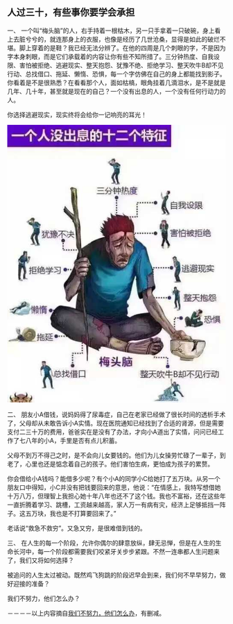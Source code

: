 ## 人过三十，有些事你要学会承担

一、 一个叫“梅头脑”的人，右手持着一根枯木，另一只手拿着一只破碗，身上看上去脏兮兮的，就连那身上的衣服，也像是经历了几世沧桑，显得是如此的破烂不堪。脚上穿着的是鞋？我已经无法分辨了。在他的四周是几个刺眼的字，不是因为字本身刺眼，而是它们承载着的内容让你有些不知所措了。三分钟热度、自我设限、害怕被拒绝、逃避现实、整天抱怨、犹豫不绝、拒绝学习、整天吹牛B却不见行动、总找借口、拖延、懒惰、恐惧，每一个字仿佛在自己的身上都能找到影子。你看着是不是很熟悉？在看看那个人，面如枯槁，眼角挂着几滴泪水，是不是就是几年、几十年，甚至就是现在的自己？一个没有出息的人，一个没有任何行动力的人。

你选择逃避现实，现实终将会给你一记响亮的耳光！

![bad-bad-bad](../img/thirty-years-old/1.jpg)

二、 朋友小A借钱，说妈妈得了尿毒症，自己在老家已经做了很长时间的透析手术了，父母却从未敢告诉小A实情。现在医院通知已经找到了合适的肾源，但是需要支付二三十万的费用，爸爸实在是没有了办法，才向小A道出了实情，问问已经工作了七八年的小A，手里是否有点儿积蓄。

父母不到万不得己之时，是不会向儿女要钱的。他们为儿女操劳忙碌了一辈子，到老了，心里也还是惦念着自己的孩子。他们害怕生病，更怕成为孩子的累赘。

你会借给小A钱吗？能借多少呢？有个小A的同学小C给她打了五万块。从另一个朋友口中得知，小C并没有把钱要回来的意思，他说：“在情感上，我特写想借她十万八万，但理智上我担心她十年八年也还不了这个钱。我也不富裕，还在这些年一直折腾着学习、跳槽，工资越来越高，家人万一有病有灾，经济上足够抵挡一阵子。这五万块，我也是不打算要回来了。”

老话说“救急不救穷”。又急又穷，是很难借到钱的。

三、 在人生的每一个阶段，允许你偶尔的肆意放纵，肆无忌惮，但是在人生的生命长河中，每一个阶段都需要我们咬紧牙关步步紧跟。不然一连串都人生问题来了，我们又将如何选择？

被追问的人生太过被动。既然鸡飞狗跳的阶段迟早会到来，我们何不早早努力，做好迎接的准备？

我们不努力，他们怎么办？


－－－－以上内容摘自[我们不努力，他们怎么办](https://mp.weixin.qq.com/s?__biz=MjM5NTE2NTUyMA==&mid=2652487956&idx=1&sn=7fc7f05fbd75443a4f593460085275bd&scene=1&srcid=07306eIH4cXXkzYabHqqXMJf&key=8dcebf9e179c9f3a5733ab0735e65458498e2f4a6da4d91377534ac1eb4e6f4719efd926eb4167580ed434077e52cd3c&ascene=0&uin=MTI1Njc2MzgyMQ%3D%3D&devicetype=iMac+MacBookPro11%2C1+OSX+OSX+10.9.5+build(13F34)&version=11020012&pass_ticket=YVAgHqfglrkzBLrLFSV5eVTYXFWlN9ewdN4YpVdBhldVodSjc7v2HBV1JEcgN%2BSt)，有删减。